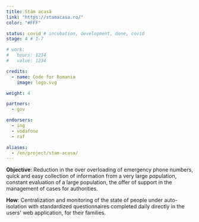 ```yaml
---
title: Stăm acasă
link: "https://stamacasa.ro/"
color: "#FFF"

status: covid # incubation, development, done, covid
stage: 4 # 1-7

# work:
#   hours: 1234
#   value: 1234

credits:
  - name: Code for Romania
    image: logo.svg

weight: 4

partners:
  - gov

endorsers:
  - ing
  - vodafone
  - raf

aliases:
  - /en/project/stam-acasa/
---
```


**Objective**: Reduction in the over overloading of emergency phone numbers, quick and easy collection of information from a very large population, constant evaluation of a large population, the offer of support in the management of cases for authorities.

**How**: Centralization and monitoring of the state of people under auto-isolation with standardized questionnaires completed daily directly in the users' web application, for their families.

